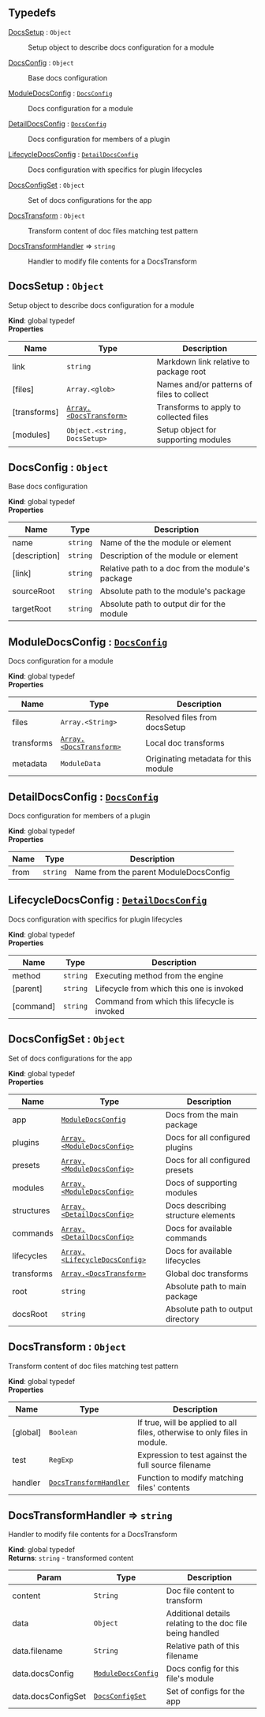 ## Typedefs

<dl>
<dt><a href="#DocsSetup">DocsSetup</a> : <code>Object</code></dt>
<dd><p>Setup object to describe docs configuration for a module</p>
</dd>
<dt><a href="#DocsConfig">DocsConfig</a> : <code>Object</code></dt>
<dd><p>Base docs configuration</p>
</dd>
<dt><a href="#ModuleDocsConfig">ModuleDocsConfig</a> : <code><a href="#DocsConfig">DocsConfig</a></code></dt>
<dd><p>Docs configuration for a module</p>
</dd>
<dt><a href="#DetailDocsConfig">DetailDocsConfig</a> : <code><a href="#DocsConfig">DocsConfig</a></code></dt>
<dd><p>Docs configuration for members of a plugin</p>
</dd>
<dt><a href="#LifecycleDocsConfig">LifecycleDocsConfig</a> : <code><a href="#DetailDocsConfig">DetailDocsConfig</a></code></dt>
<dd><p>Docs configuration with specifics for plugin lifecycles</p>
</dd>
<dt><a href="#DocsConfigSet">DocsConfigSet</a> : <code>Object</code></dt>
<dd><p>Set of docs configurations for the app</p>
</dd>
<dt><a href="#DocsTransform">DocsTransform</a> : <code>Object</code></dt>
<dd><p>Transform content of doc files matching test pattern</p>
</dd>
<dt><a href="#DocsTransformHandler">DocsTransformHandler</a> ⇒ <code>string</code></dt>
<dd><p>Handler to modify file contents for a DocsTransform</p>
</dd>
</dl>

<a name="DocsSetup"></a>

## DocsSetup : <code>Object</code>
Setup object to describe docs configuration for a module

**Kind**: global typedef  
**Properties**

| Name | Type | Description |
| --- | --- | --- |
| link | <code>string</code> | Markdown link relative to package root |
| [files] | <code>Array.&lt;glob&gt;</code> | Names and/or patterns of files to collect |
| [transforms] | [<code>Array.&lt;DocsTransform&gt;</code>](#DocsTransform) | Transforms to apply to collected files |
| [modules] | <code>Object.&lt;string, DocsSetup&gt;</code> | Setup object for supporting modules |

<a name="DocsConfig"></a>

## DocsConfig : <code>Object</code>
Base docs configuration

**Kind**: global typedef  
**Properties**

| Name | Type | Description |
| --- | --- | --- |
| name | <code>string</code> | Name of the the module or element |
| [description] | <code>string</code> | Description of the module or element |
| [link] | <code>string</code> | Relative path to a doc from the module's package |
| sourceRoot | <code>string</code> | Absolute path to the module's package |
| targetRoot | <code>string</code> | Absolute path to output dir for the module |

<a name="ModuleDocsConfig"></a>

## ModuleDocsConfig : [<code>DocsConfig</code>](#DocsConfig)
Docs configuration for a module

**Kind**: global typedef  
**Properties**

| Name | Type | Description |
| --- | --- | --- |
| files | <code>Array.&lt;String&gt;</code> | Resolved files from docsSetup |
| transforms | [<code>Array.&lt;DocsTransform&gt;</code>](#DocsTransform) | Local doc transforms |
| metadata | <code>ModuleData</code> | Originating metadata for this module |

<a name="DetailDocsConfig"></a>

## DetailDocsConfig : [<code>DocsConfig</code>](#DocsConfig)
Docs configuration for members of a plugin

**Kind**: global typedef  
**Properties**

| Name | Type | Description |
| --- | --- | --- |
| from | <code>string</code> | Name from the parent ModuleDocsConfig |

<a name="LifecycleDocsConfig"></a>

## LifecycleDocsConfig : [<code>DetailDocsConfig</code>](#DetailDocsConfig)
Docs configuration with specifics for plugin lifecycles

**Kind**: global typedef  
**Properties**

| Name | Type | Description |
| --- | --- | --- |
| method | <code>string</code> | Executing method from the engine |
| [parent] | <code>string</code> | Lifecycle from which this one is invoked |
| [command] | <code>string</code> | Command from which this lifecycle is invoked |

<a name="DocsConfigSet"></a>

## DocsConfigSet : <code>Object</code>
Set of docs configurations for the app

**Kind**: global typedef  
**Properties**

| Name | Type | Description |
| --- | --- | --- |
| app | [<code>ModuleDocsConfig</code>](#ModuleDocsConfig) | Docs from the main package |
| plugins | [<code>Array.&lt;ModuleDocsConfig&gt;</code>](#ModuleDocsConfig) | Docs for all configured plugins |
| presets | [<code>Array.&lt;ModuleDocsConfig&gt;</code>](#ModuleDocsConfig) | Docs for all configured presets |
| modules | [<code>Array.&lt;ModuleDocsConfig&gt;</code>](#ModuleDocsConfig) | Docs of supporting modules |
| structures | [<code>Array.&lt;DetailDocsConfig&gt;</code>](#DetailDocsConfig) | Docs describing structure elements |
| commands | [<code>Array.&lt;DetailDocsConfig&gt;</code>](#DetailDocsConfig) | Docs for available commands |
| lifecycles | [<code>Array.&lt;LifecycleDocsConfig&gt;</code>](#LifecycleDocsConfig) | Docs for available lifecycles |
| transforms | [<code>Array.&lt;DocsTransform&gt;</code>](#DocsTransform) | Global doc transforms |
| root | <code>string</code> | Absolute path to main package |
| docsRoot | <code>string</code> | Absolute path to output directory |

<a name="DocsTransform"></a>

## DocsTransform : <code>Object</code>
Transform content of doc files matching test pattern

**Kind**: global typedef  
**Properties**

| Name | Type | Description |
| --- | --- | --- |
| [global] | <code>Boolean</code> | If true, will be applied to all files, otherwise to only files in module. |
| test | <code>RegExp</code> | Expression to test against the full source filename |
| handler | [<code>DocsTransformHandler</code>](#DocsTransformHandler) | Function to modify matching files' contents |

<a name="DocsTransformHandler"></a>

## DocsTransformHandler ⇒ <code>string</code>
Handler to modify file contents for a DocsTransform

**Kind**: global typedef  
**Returns**: <code>string</code> - transformed content  

| Param | Type | Description |
| --- | --- | --- |
| content | <code>String</code> | Doc file content to transform |
| data | <code>Object</code> | Additional details relating to the doc file being handled |
| data.filename | <code>String</code> | Relative path of this filename |
| data.docsConfig | [<code>ModuleDocsConfig</code>](#ModuleDocsConfig) | Docs config for this file's module |
| data.docsConfigSet | [<code>DocsConfigSet</code>](#DocsConfigSet) | Set of configs for the app |

